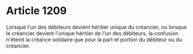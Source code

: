# Article 1209

Lorsque l'un des débiteurs devient héritier unique du créancier, ou lorsque le créancier devient l'unique héritier de l'un des débiteurs, la confusion n'éteint la créance solidaire que pour la part et portion du débiteur ou du créancier.